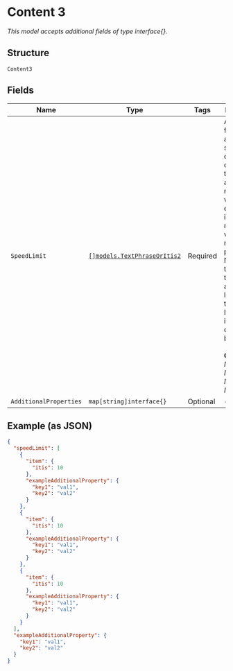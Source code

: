 
# Content 3

*This model accepts additional fields of type interface{}.*

## Structure

`Content3`

## Fields

| Name | Type | Tags | Description |
|  --- | --- | --- | --- |
| `SpeedLimit` | [`[]models.TextPhraseOrItis2`](../../doc/models/containers/text-phrase-or-itis-2.md) | Required | A data frame to allow sequences of ITIS codes, short text strings, and numerical values to be expressed in the normal ITIS vocabulary method and pattern. Note that the allowed text strings are more limited than the normal ITIS format in order to conserve bandwidth.<br><br>**Constraints**: *Minimum Items*: `1`, *Maximum Items*: `16` |
| `AdditionalProperties` | `map[string]interface{}` | Optional | - |

## Example (as JSON)

```json
{
  "speedLimit": [
    {
      "item": {
        "itis": 10
      },
      "exampleAdditionalProperty": {
        "key1": "val1",
        "key2": "val2"
      }
    },
    {
      "item": {
        "itis": 10
      },
      "exampleAdditionalProperty": {
        "key1": "val1",
        "key2": "val2"
      }
    },
    {
      "item": {
        "itis": 10
      },
      "exampleAdditionalProperty": {
        "key1": "val1",
        "key2": "val2"
      }
    }
  ],
  "exampleAdditionalProperty": {
    "key1": "val1",
    "key2": "val2"
  }
}
```


